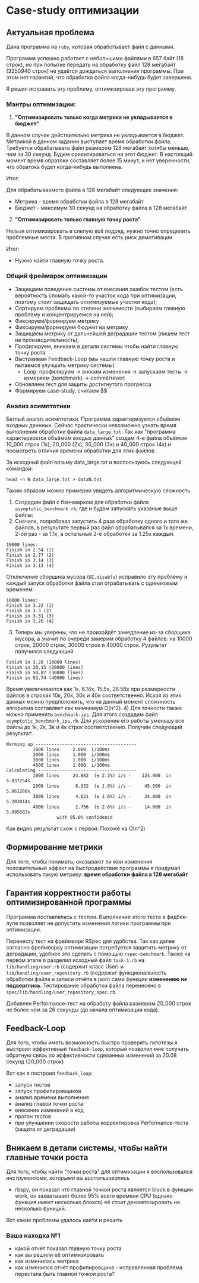 # Case-study оптимизации

## Актуальная проблема
Дана программа на `ruby`, которая обработывает файл с данными. 

Программа успешно работает с небольшими файлами в 657 байт (18 строк), но при попытке передать на обработку файл 128 
мегабайт (3250940 строк) не удаётся дождаться выполнения программы. При этом нет гарантий, что обработка файла когда-нибудь будет 
завершена.

Я решил исправить эту проблему, оптимизировав эту программу.

### Мантры оптимизации:
1) **"Оптимизировать только когда метрика не укладывается в бюджет"**

В данном случае действительно метрика не укладывается в бюджет.
Метрикой в данном задании выступает время обработки файла.
Требуется обрабатывать файл размером 128 мегабайт хотябы меньше, чем за 30 секунд.
Будем ориентироваться на этот бюджет.
В настоящий момент время обратоки составляет более 15 минут, и нет уверенности, что обратока будет когда-нибудь 
выполнена.

Итог:

Для обрабатываемого файла в 128 мегабайт  следующие значения:
* Метрика - время обработки файла в 128 мегабайт
* Бюджет - максимум 30 секунд на обработку файла в 128 мегабайт

2) **"Оптимизировать только главную точку роста"**

Нельзя оптимизировать в слепую всё подряд, нужно точно определить проблемные места.
В противном случае есть риск демотивации.

Итог:
* Нужно найти главную точку роста.

### Общий фреймврок оптимизации
- Защищаем поведение системы от внесения ошибок тестом (есть вероятность сломать какой-то участок кода при оптимизации, поэтому стоит защищать оптимизуемые участки кода);
- Сортируем проблемы по степени значимости (выбираем главную проблему и концентрируемся на ней);
- Фиксируем/формируем метрику
- Фиксируем/формируем бюджет на метрику
- Защищаем метрику от дальнейшей деградации тестом (пишем тест на производительность);
- Профилируем, вникаем в детали системы чтобы найти главную точку роста
- Выстраивам Feedback-Loop (мы нашли главную точку роста и пытаемся улучшить метрику системы)
    - Loop: профилируем -> вносим изменения -> запускаем тесты -> измеряем (benchmark) -> commit/revert
- Обновляем тест для защиты достигнутого прогресса
- Формируем case-study, считаем $$

### Анализ асимптотики
Беглый анализ асимптотики. 
Программа характеризуется объёмом входных даннных. 
Сейчас практически невозможно узнать время выполнения обработки файла `data_large.txt`. 
Так как "программа характеризется объёмом входых данных" создам 4-е файла объёмом 10_000 строк (1x), 20_000 (2x), 
30_000 (3x) и 40_000 строк (4x) и посмотреть отличия времени обработки для этих 
файлов.

За исходный файл возьму data_large.txt и воспользуюсь следующей командой:
```shell
head -n N data_large.txt > dataN.txt
```
Таким образом можно примерно увидеть алгоритмическую сложность.

1) Создадим файл с бэнчмарком для обработки файла `asymptotic_benchmark.rb`, где и будем запускать указаные выше файлы;
2) Сначала, попробовал запустить 4 раза обработку одного и того же файлов, в результате первый раз файл обрабатывался 
за 1x времени, 2-ой раз - за 1.1x, а остальные 2-е обработки за 1.25x каждый. 
```
10000 lines:
Finish in 2.54 (1)
Finish in 2.77 (2)
Finish in 3.14 (3)
Finish in 3.13 (4)
```
Отключение сборщика мусора (`GC.disable`) исправило эту проблему и каждый запуск обработки файла стал отрабатывать с одинаковым временем
```
10000 lines:
Finish in 3.22 (1)
Finish in 3.3 (2)
Finish in 3.31 (3)
Finish in 3.26 (4)
```
3) Теперь мы уверены, что не произойдёт замедление из-за сборщика мусора, а значит по очереди замерим обработку 4 файлов: на 10000 строк, 20000 строк, 30000 строк и 40000 строк. Рузультат получился следующий
```   
Finish in 3.28 (10000 lines)
Finish in 20.15 (20000 lines)
Finish in 50.87 (30000 lines)
Finish in 93.74 (40000 lines)
```
Время увеличивается как 1x, 6.14x, 15.5x, 28.58x при размерности файлов в строках 10к, 20к, 30к и 40к соответственно. 
Исхоя из этих данных можно предположить, что на данный момент сложнность алгоритма составляет как мимнимум O(n^2).
4) Для точности также можно применить `benchmark-ips`. Для этого создадим файл `asymptotic_benchmark_ips.rb`. 
Для ускорения его работы уменьшу все файлы до 1к, 2к, 3к и 4к строк соответственно. Получим следующий результат:
```
Warming up --------------------------------------
          1000 lines     2.000  i/100ms
          2000 lines     1.000  i/100ms
          3000 lines     1.000  i/100ms
          4000 lines     1.000  i/100ms
Calculating -------------------------------------
          1000 lines     24.882  (± 2.3%) i/s -    124.000  in   5.037254s
          2000 lines      8.932  (± 1.8%) i/s -     45.000  in   5.061260s
          3000 lines      4.621  (± 1.6%) i/s -     24.000  in   5.203014s
          4000 lines      2.756  (± 2.6%) i/s -     14.000  in   5.095583s
                   with 95.0% confidence
```
Как видно результат схож с первой. Похоже на O(n^2)

## Формирование метрики
Для того, чтобы понимать, оказывают ли мои изменения положительный эффект на быстродействие программы я придумал 
использовать такую метрику: **время обработки файла в 128 мегабайт**

## Гарантия корректности работы оптимизированной программы
Программа поставлялась с тестом. 
Выполнение этого теста в фидбек-лупе позволяет не допустить изменения логики программы при оптимизации. 

Перенесту тест на фреймворк RSpec для удобства. Так как далее согласно фреймворку 
оптимизации потребуется защитить метрику от деградации, удобнее это сделать с помощью `rspec-benchmark`. 
Также на первом этапе я разделил исходный файл `task-1.rb` на `lib/handling/user.rb` (содержит класс User) и 
`lib/handling/user_repository.rb` (содержит функциональность обработки файла и записи отчёта в json) сами функции 
**изменению не подверглись**. 
Тестирование обработки файла перенесено в `spec/lib/handling/user_repository_spec.rb`.

Добавлен Performance-тест на обработу файла размером 20_000 строк не более чем за 26 секунды (до начала оптимизации кода).

## Feedback-Loop
Для того, чтобы иметь возможность быстро проверять гипотезы я выстроил эффективный `feedback-loop`, 
который позволил мне получать обратную связь по эффективности сделанных изменений за 20.08 секунд (20_000 строк)

Вот как я построил `feedback_loop`: 
 - запуск тестов
 - запуск профилировщиков
 - анализ времени выполнения 
 - анализ главой точки роста
 - внесение изменений в код
 - прогон тестов
 - при улучшении скорости работы корректировка Performance-теста (защита от деградации)
 
## Вникаем в детали системы, чтобы найти главные точки роста
Для того, чтобы найти "точки роста" для оптимизации я воспользовался *инструментами, которыми вы воспользовались*
- rbspy, он показал что главной точкой роста является block в функции work, он захватывает более 95% всего времени CPU 
(однако функция имеет несколько блоков) её стоит декомпозировать на несколько функций.

Вот какие проблемы удалось найти и решить

### Ваша находка №1
- какой отчёт показал главную точку роста
- как вы решили её оптимизировать
- как изменилась метрика
- как изменился отчёт профилировщика - исправленная проблема перестала быть главной точкой роста?